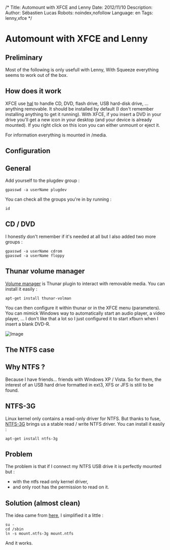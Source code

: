 /*
Title: Automount with XFCE and Lenny
Date: 2012/11/10
Description: 
Author: Sébastien Lucas
Robots: noindex,nofollow
Language: en
Tags: lenny,xfce
*/
# Automount with XFCE and Lenny

## Preliminary
Most of the following is only usefull with Lenny, With Squeeze everything seems to work out of the box.

## How does it work

XFCE use [hal](http://www.freedesktop.org/wiki/Software/hal) to handle CD, DVD, flash drive, USB hard-disk drive, ... anything removable. It should be installed by default (I don't remember installing anything to get it running). With XFCE, if you insert a DVD in your drive you'll get a new icon in your desktop (and your device is already mounted). If you right click on this icon you can either unmount or eject it.

For information everything is mounted in /media.

## Configuration

## General
Add yourself to the plugdev group :

```
gpasswd -a userName plugdev
```

You can check all the groups you're in by running :

```
id
```

## CD / DVD

I honestly don't remember if it's needed at all but I also added two more groups :

```
gpasswd -a userName cdrom
gpasswd -a userName floppy
```

## Thunar volume manager

[Volume manager](http://foo-projects.org/~benny/projects/thunar-volman/index.html) is Thunar plugin to interact with removable media. You can install it easily :

```
apt-get install thunar-volman
```

You can then configure it within thunar or in the XFCE menu (parameters). You can mimick Windows way to automatically start an audio player, a video player, ... I don't like that a lot so I just configured it to start xfburn when I insert a blank DVD-R.

![Image](/en/debian/volman.png)

## The NTFS case

## Why NTFS ?
Because I have friends... friends with Windows XP / Vista. So for them, the interest of an USB hard drive formatted in ext3, XFS or JFS is still to be found.

## NTFS-3G

Linux kernel only contains a read-only driver for NTFS. But thanks to fuse, [NTFS-3G](http://www.ntfs-3g.org/) brings us a stable read / write NTFS driver. You can install it easily :

```
apt-get install ntfs-3g
```

## Problem

The problem is that if I connect my NTFS USB drive it is perfectly mounted but :

*	with the ntfs read only kernel driver,
*	and only root has the permission to read on it.

## Solution (almost clean)

The idea came from [here](http://gentoo-wiki.com/HOWTO_NTFS_write_with_ntfs-3g#Adding_.2Fsbin.2Fmount.ntfs_is_more_easier_.28hal-0.5.9.1_or_later.29), I simplified it a little :

```
su -
cd /sbin
ln -s mount.ntfs-3g mount.ntfs
```

And it works.

